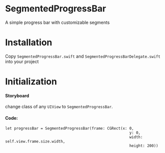 # SegmentedProgressBar
A simple progress bar with customizable segments

# Installation
Copy `SegmentedProgressBar.swift` and `SegmentedProgressBarDelegate.swift` into your project


# Initialization
#### Storyboard

  change class of any `UIView` to `SegmentedProgressBar`.
  
#### Code:

  ```
  let progressBar = SegmentedProgressBar(frame: CGRect(x: 0,
                                                          y: 0,
                                                          width: self.view.frame.size.width,
                                                          height: 200))
 ```

